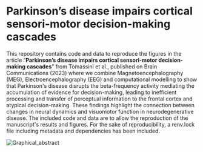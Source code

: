 # Parkinson’s disease impairs cortical sensori-motor decision-making cascades  

This repository contains code and data to reproduce the figures in the article “**Parkinson’s disease impairs cortical sensori-motor decision-making cascades**” from Tomassini et al., published on Brain Communications (2023) where we combine Magnetoencephalography (MEG), Electroencephalography (EEG) and computational modelling to show that Parkinson's disease disrupts the beta-frequency activity mediating the accumulation of evidence for decision-making, leading to inefficient processing and transfer of perceptual information to the frontal cortex and atypical decision-making. These findings highlight the connection between changes in neural dynamics and visuomotor function in neurodegenerative disease.
The included code and data are to allow the reproduction of the manuscript's results and figures. For the sake of reproducibility, a renv.lock file including metadata and dependencies has been included.

![Graphical_abstract](https://github.com/ale-tom/MEG_LBA_PD/assets/30290119/ae6bf36f-96c1-4458-b189-ca03d90b3bba)
